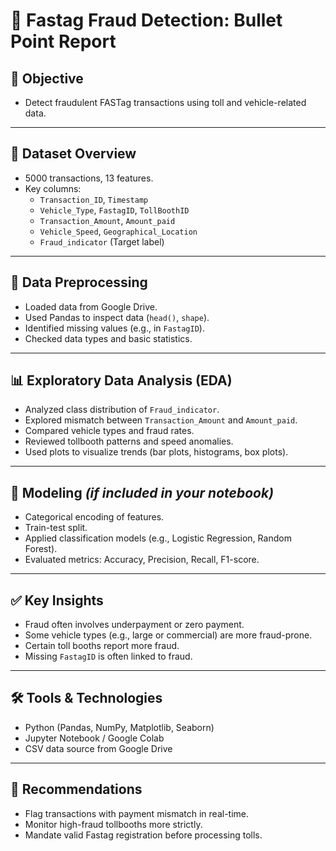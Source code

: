 
# 🚧 Fastag Fraud Detection: Bullet Point Report

## 📌 Objective
- Detect fraudulent FASTag transactions using toll and vehicle-related data.

---

## 📁 Dataset Overview
- 5000 transactions, 13 features.
- Key columns:
  - `Transaction_ID`, `Timestamp`
  - `Vehicle_Type`, `FastagID`, `TollBoothID`
  - `Transaction_Amount`, `Amount_paid`
  - `Vehicle_Speed`, `Geographical_Location`
  - `Fraud_indicator` (Target label)

---

## 🧹 Data Preprocessing
- Loaded data from Google Drive.
- Used Pandas to inspect data (`head()`, `shape`).
- Identified missing values (e.g., in `FastagID`).
- Checked data types and basic statistics.

---

## 📊 Exploratory Data Analysis (EDA)
- Analyzed class distribution of `Fraud_indicator`.
- Explored mismatch between `Transaction_Amount` and `Amount_paid`.
- Compared vehicle types and fraud rates.
- Reviewed tollbooth patterns and speed anomalies.
- Used plots to visualize trends (bar plots, histograms, box plots).

---

## 🤖 Modeling *(if included in your notebook)*
- Categorical encoding of features.
- Train-test split.
- Applied classification models (e.g., Logistic Regression, Random Forest).
- Evaluated metrics: Accuracy, Precision, Recall, F1-score.

---

## ✅ Key Insights
- Fraud often involves underpayment or zero payment.
- Some vehicle types (e.g., large or commercial) are more fraud-prone.
- Certain toll booths report more fraud.
- Missing `FastagID` is often linked to fraud.

---

## 🛠 Tools & Technologies
- Python (Pandas, NumPy, Matplotlib, Seaborn)
- Jupyter Notebook / Google Colab
- CSV data source from Google Drive

---

## 📌 Recommendations
- Flag transactions with payment mismatch in real-time.
- Monitor high-fraud tollbooths more strictly.
- Mandate valid Fastag registration before processing tolls.
